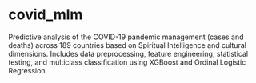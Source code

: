 # covid_mlm
Predictive analysis of the COVID-19 pandemic management (cases and deaths) across 189 countries based on Spiritual Intelligence and cultural dimensions. Includes data preprocessing, feature engineering, statistical testing, and multiclass classification using XGBoost and Ordinal Logistic Regression.
